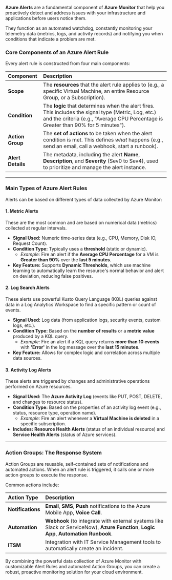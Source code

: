 **Azure Alerts** are a fundamental component of **Azure Monitor** that help you proactively detect and address issues with your infrastructure and applications before users notice them.

They function as an automated watchdog, constantly monitoring your telemetry data (metrics, logs, and activity records) and notifying you when conditions that indicate a problem are met.

### Core Components of an Azure Alert Rule

Every alert rule is constructed from four main components:

| Component | Description |
| :--- | :--- |
| **Scope** | The **resources** that the alert rule applies to (e.g., a specific Virtual Machine, an entire Resource Group, or a Subscription). |
| **Condition** | The **logic** that determines when the alert fires. This includes the signal type (Metric, Log, etc.) and the criteria (e.g., "Average CPU Percentage is Greater than 90% for 5 minutes"). |
| **Action Group** | The **set of actions** to be taken when the alert condition is met. This defines *what* happens (e.g., send an email, call a webhook, start a runbook). |
| **Alert Details** | The metadata, including the alert **Name**, **Description**, and **Severity** (Sev0 to Sev4), used to prioritize and manage the alert instance. |

---

### Main Types of Azure Alert Rules

Alerts can be based on different types of data collected by Azure Monitor:

#### 1. Metric Alerts
These are the most common and are based on numerical data (metrics) collected at regular intervals.

* **Signal Used:** Numeric time-series data (e.g., CPU, Memory, Disk IO, Request Count).
* **Condition Type:** Typically uses a **threshold** (static or dynamic).
    * *Example:* Fire an alert if the **Average CPU Percentage** for a VM is **Greater than 90%** over the **last 5 minutes**.
* **Key Feature:** Supports **Dynamic Thresholds**, which use machine learning to automatically learn the resource's normal behavior and alert on deviation, reducing false positives.

#### 2. Log Search Alerts
These alerts use powerful Kusto Query Language (KQL) queries against data in a Log Analytics Workspace to find a specific pattern or count of events.

* **Signal Used:** Log data (from application logs, security events, custom logs, etc.).
* **Condition Type:** Based on the **number of results** or a **metric value** produced by a KQL query.
    * *Example:* Fire an alert if a KQL query returns **more than 10 events** with **'Error'** in the log message over the **last 15 minutes**.
* **Key Feature:** Allows for complex logic and correlation across multiple data sources.

#### 3. Activity Log Alerts
These alerts are triggered by changes and administrative operations performed on Azure resources.

* **Signal Used:** The **Azure Activity Log** (events like PUT, POST, DELETE, and changes to resource status).
* **Condition Type:** Based on the properties of an activity log event (e.g., status, resource type, operation name).
    * *Example:* Fire an alert whenever a **Virtual Machine is deleted** in a specific subscription.
* **Includes:** **Resource Health Alerts** (status of an individual resource) and **Service Health Alerts** (status of Azure services).

---

### Action Groups: The Response System

Action Groups are reusable, self-contained sets of notifications and automated actions. When an alert rule is triggered, it calls one or more action groups to execute the response.

Common actions include:

| Action Type | Description |
| :--- | :--- |
| **Notifications** | **Email**, **SMS**, **Push** notifications to the Azure Mobile App, **Voice Call**. |
| **Automation** | **Webhook** (to integrate with external systems like Slack or ServiceNow), **Azure Function**, **Logic App**, **Automation Runbook**. |
| **ITSM** | Integration with IT Service Management tools to automatically create an incident. |

By combining the powerful data collection of Azure Monitor with customizable Alert Rules and automated Action Groups, you can create a robust, proactive monitoring solution for your cloud environment.
